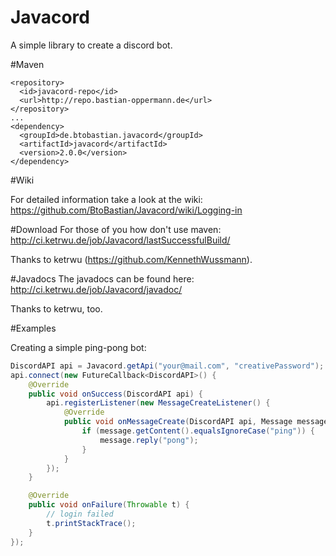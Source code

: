 # Javacord
A simple library to create a discord bot.

#Maven
```
<repository>
  <id>javacord-repo</id>
  <url>http://repo.bastian-oppermann.de</url>
</repository>
...
<dependency>
  <groupId>de.btobastian.javacord</groupId>
  <artifactId>javacord</artifactId>
  <version>2.0.0</version>
</dependency>
```

#Wiki

For detailed information take a look at the wiki: https://github.com/BtoBastian/Javacord/wiki/Logging-in

#Download
For those of you how don't use maven: http://ci.ketrwu.de/job/Javacord/lastSuccessfulBuild/

Thanks to ketrwu (https://github.com/KennethWussmann).

#Javadocs
The javadocs can be found here: http://ci.ketrwu.de/job/Javacord/javadoc/

Thanks to ketrwu, too.

#Examples

Creating a simple ping-pong bot:
```java
DiscordAPI api = Javacord.getApi("your@mail.com", "creativePassword");
api.connect(new FutureCallback<DiscordAPI>() {
    @Override
    public void onSuccess(DiscordAPI api) {
        api.registerListener(new MessageCreateListener() {
            @Override
            public void onMessageCreate(DiscordAPI api, Message message) {
                if (message.getContent().equalsIgnoreCase("ping")) {
                    message.reply("pong");
                }
            }
        });
    }

    @Override
    public void onFailure(Throwable t) {
        // login failed
        t.printStackTrace();
    }
});
```
